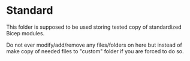 # Standard
This folder is supposed to be used storing tested copy of standardized Bicep modules.

Do not ever modify/add/remove any files/folders on here but instead of make copy of needed files to "custom" folder if you are forced to do so.
